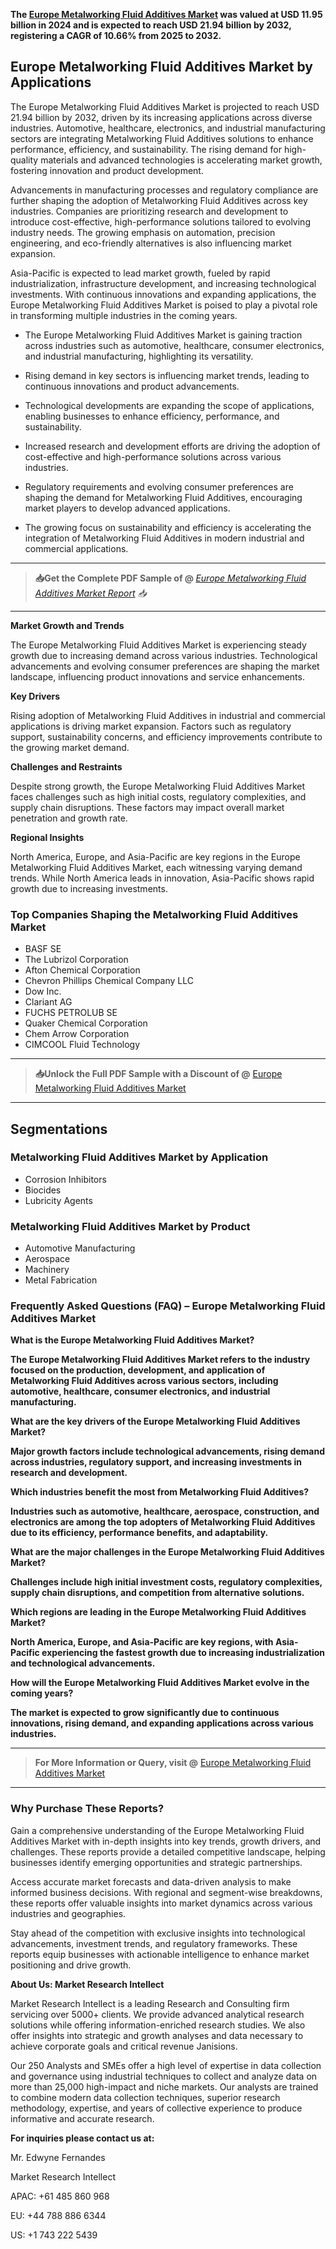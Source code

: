 <p><strong>The <a href="https://www.marketresearchintellect.com/download-sample/?rid=270150&amp;utm_source=Pulse-April-Europe&amp;utm_medium=852">Europe Metalworking Fluid Additives Market</a> was valued at USD 11.95 billion in 2024 and is expected to reach USD 21.94 billion by 2032, registering a CAGR of 10.66% from 2025 to 2032.</strong></p><h2>Europe Metalworking Fluid Additives Market by Applications&nbsp;</h2><p><p>The Europe Metalworking Fluid Additives Market is projected to reach USD 21.94 billion by 2032, driven by its increasing applications across diverse industries. Automotive, healthcare, electronics, and industrial manufacturing sectors are integrating Metalworking Fluid Additives solutions to enhance performance, efficiency, and sustainability. The rising demand for high-quality materials and advanced technologies is accelerating market growth, fostering innovation and product development.</p><p>Advancements in manufacturing processes and regulatory compliance are further shaping the adoption of Metalworking Fluid Additives across key industries. Companies are prioritizing research and development to introduce cost-effective, high-performance solutions tailored to evolving industry needs. The growing emphasis on automation, precision engineering, and eco-friendly alternatives is also influencing market expansion.</p><p>Asia-Pacific is expected to lead market growth, fueled by rapid industrialization, infrastructure development, and increasing technological investments. With continuous innovations and expanding applications, the Europe Metalworking Fluid Additives Market is poised to play a pivotal role in transforming multiple industries in the coming years.</p></p><ul><li><p>The Europe Metalworking Fluid Additives Market is gaining traction across industries such as automotive, healthcare, consumer electronics, and industrial manufacturing, highlighting its versatility.</p></li><li><p>Rising demand in key sectors is influencing market trends, leading to continuous innovations and product advancements.</p></li><li><p>Technological developments are expanding the scope of applications, enabling businesses to enhance efficiency, performance, and sustainability.</p></li><li><p>Increased research and development efforts are driving the adoption of cost-effective and high-performance solutions across various industries.</p></li><li><p>Regulatory requirements and evolving consumer preferences are shaping the demand for Metalworking Fluid Additives, encouraging market players to develop advanced applications.</p></li><li><p>The growing focus on sustainability and efficiency is accelerating the integration of Metalworking Fluid Additives in modern industrial and commercial applications.</p></li></ul><hr /><blockquote><p><strong><span class="font-[700]">📥Get the Complete PDF Sample of @ </span></strong><em><span class="font-[700]"><a href="https://www.marketresearchintellect.com/download-sample/?rid=270150&amp;utm_source=Pulse-April-Europe&amp;utm_medium=852" target="_blank" data-tracking-control-name="article-ssr-frontend-pulse_little-text-block" data-tracking-will-navigate="" data-test-link="">Europe Metalworking Fluid Additives Market Report</a>&nbsp;📥</span></em></p></blockquote><hr /><p class="" data-start="77" data-end="360"><strong data-start="77" data-end="105">Market Growth and Trends</strong></p><p class="" data-start="77" data-end="360">The Europe Metalworking Fluid Additives Market is experiencing steady growth due to increasing demand across various industries. Technological advancements and evolving consumer preferences are shaping the market landscape, influencing product innovations and service enhancements.</p><p class="" data-start="362" data-end="606"><strong data-start="362" data-end="377">Key Drivers</strong></p><p class="" data-start="362" data-end="606">Rising adoption of Metalworking Fluid Additives in industrial and commercial applications is driving market expansion. Factors such as regulatory support, sustainability concerns, and efficiency improvements contribute to the growing market demand.</p><p class="" data-start="608" data-end="849"><strong data-start="608" data-end="637">Challenges and Restraints</strong></p><p class="" data-start="608" data-end="849">Despite strong growth, the Europe Metalworking Fluid Additives Market faces challenges such as high initial costs, regulatory complexities, and supply chain disruptions. These factors may impact overall market penetration and growth rate.</p><p class="" data-start="851" data-end="1095"><strong data-start="851" data-end="872">Regional Insights</strong></p><p class="" data-start="851" data-end="1095">North America, Europe, and Asia-Pacific are key regions in the Europe Metalworking Fluid Additives Market, each witnessing varying demand trends. While North America leads in innovation, Asia-Pacific shows rapid growth due to increasing investments.</p><p><h3>Top Companies Shaping the  Metalworking Fluid Additives Market </h3><ul><li> BASF SE</li><li> The Lubrizol Corporation</li><li> Afton Chemical Corporation</li><li> Chevron Phillips Chemical Company LLC</li><li> Dow Inc.</li><li> Clariant AG</li><li> FUCHS PETROLUB SE</li><li> Quaker Chemical Corporation</li><li> Chem Arrow Corporation</li><li> CIMCOOL Fluid Technology</li></ul></p><hr /><blockquote><p><strong>📥Unlock the Full PDF Sample with a Discount of @</strong> <a href="https://www.marketresearchintellect.com/ask-for-discount/?rid=270150&amp;utm_source=Pulse-April-Europe&amp;utm_medium=852">Europe Metalworking Fluid Additives Market</a></p></blockquote><hr /><p><h2>Segmentations</h2><h3> Metalworking Fluid Additives Market by Application</h3><ul><li> Corrosion Inhibitors</li><li> Biocides</li><li> Lubricity Agents</li></ul><h3> Metalworking Fluid Additives Market by Product</h3><ul><li> Automotive Manufacturing</li><li> Aerospace</li><li> Machinery</li><li> Metal Fabrication</li></ul></p><h3><strong>Frequently Asked Questions (FAQ) &ndash; Europe Metalworking Fluid Additives Market</strong></h3><p><strong>What is the Europe Metalworking Fluid Additives Market?</strong></p><p><strong>The Europe Metalworking Fluid Additives Market refers to the industry focused on the production, development, and application of Metalworking Fluid Additives across various sectors, including automotive, healthcare, consumer electronics, and industrial manufacturing.</strong></p><p><strong>What are the key drivers of the Europe Metalworking Fluid Additives Market?</strong></p><p><strong>Major growth factors include technological advancements, rising demand across industries, regulatory support, and increasing investments in research and development.</strong></p><p><strong>Which industries benefit the most from Metalworking Fluid Additives?</strong></p><p><strong>Industries such as automotive, healthcare, aerospace, construction, and electronics are among the top adopters of Metalworking Fluid Additives due to its efficiency, performance benefits, and adaptability.</strong></p><p><strong>What are the major challenges in the Europe Metalworking Fluid Additives Market?</strong></p><p><strong>Challenges include high initial investment costs, regulatory complexities, supply chain disruptions, and competition from alternative solutions.</strong></p><p><strong>Which regions are leading in the Europe Metalworking Fluid Additives Market?</strong></p><p><strong>North America, Europe, and Asia-Pacific are key regions, with Asia-Pacific experiencing the fastest growth due to increasing industrialization and technological advancements.</strong></p><p><strong>How will the Europe Metalworking Fluid Additives Market evolve in the coming years?</strong></p><p><strong>The market is expected to grow significantly due to continuous innovations, rising demand, and expanding applications across various industries.</strong></p><hr /><blockquote><p><span class="font-[700]"><strong>For More Information or Query, visit&nbsp;@</strong>&nbsp;</span><span class="font-[700]"><a href="https://www.marketresearchintellect.com/product/global-metalworking-fluid-additives-market-size-and-forecast/?utm_source=Linkedin&utm_medium=852" target="_blank" data-tracking-control-name="article-ssr-frontend-pulse_little-text-block" data-tracking-will-navigate="" data-test-link="">Europe Metalworking Fluid Additives Market</a></span></p></blockquote><hr /><h3><strong data-start="0" data-end="31">Why Purchase These Reports?</strong></h3><p class="" data-start="35" data-end="297">Gain a comprehensive understanding of the Europe Metalworking Fluid Additives Market with in-depth insights into key trends, growth drivers, and challenges. These reports provide a detailed competitive landscape, helping businesses identify emerging opportunities and strategic partnerships.</p><p class="" data-start="299" data-end="540">Access accurate market forecasts and data-driven analysis to make informed business decisions. With regional and segment-wise breakdowns, these reports offer valuable insights into market dynamics across various industries and geographies.</p><p class="" data-start="542" data-end="784">Stay ahead of the competition with exclusive insights into technological advancements, investment trends, and regulatory frameworks. These reports equip businesses with actionable intelligence to enhance market positioning and drive growth.</p><p><strong><span class="font-[700]">About Us: Market Research Intellect</span></strong></p><p><span class="">Market Research Intellect is a leading Research and Consulting firm servicing over 5000+ clients. We provide advanced analytical research solutions while offering information-enriched research studies.&nbsp;</span>We also offer insights into strategic and growth analyses and data necessary to achieve corporate goals and critical revenue Janisions.</p><p><span class="">Our 250 Analysts and SMEs offer a high level of expertise in data collection and governance using industrial techniques to collect and analyze data on more than 25,000 high-impact and niche markets. Our analysts are trained to combine modern data collection techniques, superior research methodology, expertise, and years of collective experience to produce informative and accurate research.</span></p><p><strong>For inquiries please contact us at:</strong></p><p>Mr. Edwyne Fernandes</p><p>Market Research Intellect</p><p>APAC: +61 485 860 968</p><p>EU: +44 788 886 6344</p><p>US: +1 743 222 5439</p>